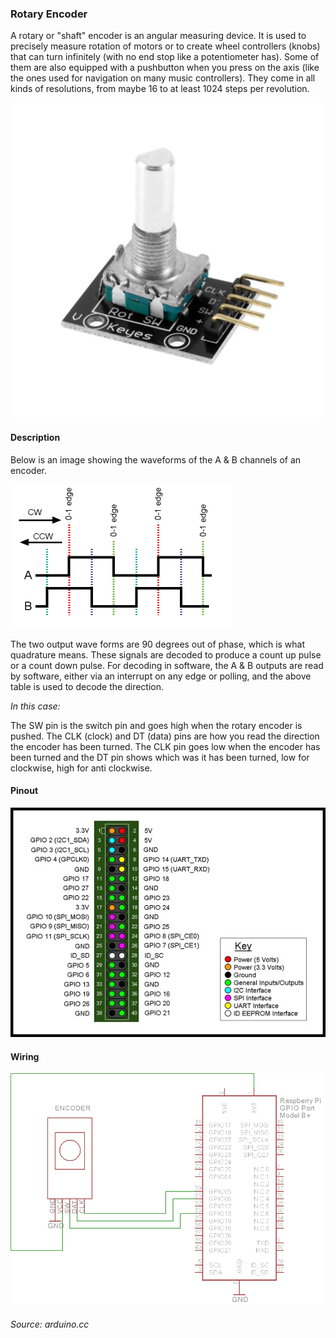 ### Rotary Encoder

A rotary or "shaft" encoder is an angular measuring device. It is used to precisely measure rotation of motors or to create wheel controllers (knobs) that can turn infinitely (with no end stop like a potentiometer has). Some of them are also equipped with a pushbutton when you press on the axis (like the ones used for navigation on many music controllers). They come in all kinds of resolutions, from maybe 16 to at least 1024 steps per revolution.

![alt text](img/encoder.jpg)

#### Description

Below is an image showing the waveforms of the A & B channels of an encoder.

![alt text](img/encoder2.gif)

The two output wave forms are 90 degrees out of phase, which is what quadrature means. These signals are decoded to produce a count up pulse or a count down pulse. For decoding in software, the A & B outputs are read by software, either via an interrupt on any edge or polling, and the above table is used to decode the direction.

*In this case:*

The SW pin is the switch pin and goes high when the rotary encoder is pushed.
The CLK (clock) and DT (data) pins are how you read the direction the encoder has been turned. The CLK pin goes low when the encoder has been turned and the DT pin shows which was it has been turned, low for clockwise, high for anti clockwise.

#### Pinout

![alt text](img/pir2.jpg)

#### Wiring

![alt text](img/encoder3.png)

###### Source: arduino.cc
